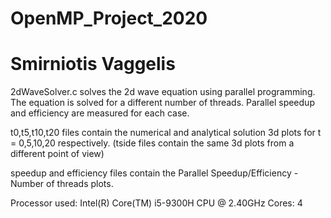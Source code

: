 # OpenMP_Project_2020
# Smirniotis Vaggelis


2dWaveSolver.c solves the 2d wave equation using parallel programming. The equation is solved for a different number of threads.
Parallel speedup and efficiency are measured for each case.

t0,t5,t10,t20 files contain the numerical and analytical solution 3d plots for t = 0,5,10,20 respectively.
(tside files contain the same 3d plots from a different point of view)

speedup and efficiency files contain the Parallel Speedup/Efficiency - Number of threads plots.




Processor used: Intel(R) Core(TM) i5-9300H CPU @ 2.40GHz
Cores: 4
